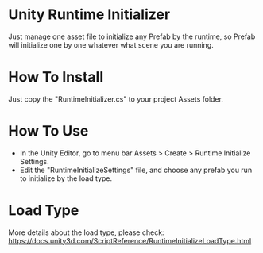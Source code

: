 # Unity Runtime Initializer
Just manage one asset file to initialize any Prefab by the runtime, so Prefab will initialize one by one whatever what scene you are running.

# How To Install
Just copy the "RuntimeInitializer.cs" to your project Assets folder.

# How To Use
- In the Unity Editor, go to menu bar Assets > Create > Runtime Initialize Settings.
- Edit the "RuntimeInitializeSettings" file, and choose any prefab you run to initialize by the load type.

# Load Type
More details about the load type, please check: https://docs.unity3d.com/ScriptReference/RuntimeInitializeLoadType.html
